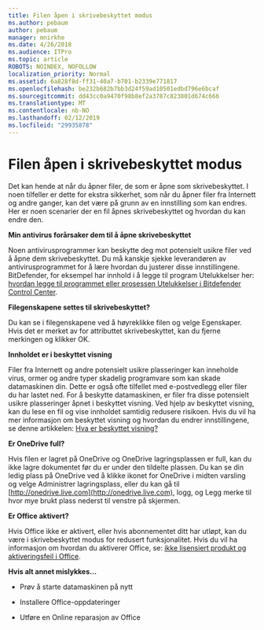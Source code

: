 ```yaml
---
title: Filen åpen i skrivebeskyttet modus
ms.author: pebaum
author: pebaum
manager: mnirkhe
ms.date: 4/26/2018
ms.audience: ITPro
ms.topic: article
ROBOTS: NOINDEX, NOFOLLOW
localization_priority: Normal
ms.assetid: 6a828f8d-ff31-40a7-b701-b2339e771817
ms.openlocfilehash: be232b682b7bb3d24f59ad10501edbd796e6bcaf
ms.sourcegitcommit: dd43cc0a9470f98b8ef2a3787c823801d674c666
ms.translationtype: MT
ms.contentlocale: nb-NO
ms.lasthandoff: 02/12/2019
ms.locfileid: "29935878"
---
```

# <a name="file-open-read-only"></a>Filen åpen i skrivebeskyttet modus

Det kan hende at når du åpner filer, de som er åpne som skrivebeskyttet. I noen tilfeller er dette for ekstra sikkerhet, som når du åpner filer fra Internett og andre ganger, kan det være på grunn av en innstilling som kan endres. Her er noen scenarier der en fil åpnes skrivebeskyttet og hvordan du kan endre den.
  
 **Min antivirus forårsaker dem til å åpne skrivebeskyttet**
  
Noen antivirusprogrammer kan beskytte deg mot potensielt usikre filer ved å åpne dem skrivebeskyttet. Du må kanskje sjekke leverandøren av antivirusprogrammet for å lære hvordan du justerer disse innstillingene. BitDefender, for eksempel har innhold i å legge til program Utelukkelser her: [hvordan legge til programmet eller prosessen Utelukkelser i Bitdefender Control Center](https://www.bitdefender.com/support/how-to-add-application-or-process-exclusions-in-bitdefender-control-center-1119.mdl).
  
 **Filegenskapene settes til skrivebeskyttet?**
  
Du kan se i filegenskapene ved å høyreklikke filen og velge Egenskaper. Hvis det er merket av for attributtet skrivebeskyttet, kan du fjerne merkingen og klikker OK.
  
 **Innholdet er i beskyttet visning**
  
Filer fra Internett og andre potensielt usikre plasseringer kan inneholde virus, ormer og andre typer skadelig programvare som kan skade datamaskinen din. Dette er også ofte tilfellet med e-postvedlegg eller filer du har lastet ned. For å beskytte datamaskinen, er filer fra disse potensielt usikre plasseringer åpnet i beskyttet visning. Ved hjelp av beskyttet visning, kan du lese en fil og vise innholdet samtidig redusere risikoen. Hvis du vil ha mer informasjon om beskyttet visning og hvordan du endrer innstillingene, se denne artikkelen: [Hva er beskyttet visning?](https://support.office.com/article/d6f09ac7-e6b9-4495-8e43-2bbcdbcb6653)
  
 **Er OneDrive full?**
  
Hvis filen er lagret på OneDrive og OneDrive lagringsplassen er full, kan du ikke lagre dokumentet før du er under den tildelte plassen. Du kan se din ledig plass på OneDrive ved å klikke ikonet for OneDrive i midten varsling og velge Administrer lagringsplass, eller du kan gå til [http://onedrive.live.com](http://onedrive.live.com), logg, og Legg merke til hvor mye brukt plass nederst til venstre på skjermen.
  
 **Er Office aktivert?**
  
Hvis Office ikke er aktivert, eller hvis abonnementet ditt har utløpt, kan du være i skrivebeskyttet modus for redusert funksjonalitet. Hvis du vil ha informasjon om hvordan du aktiverer Office, se: [ikke lisensiert produkt og aktiveringsfeil i Office](https://support.office.com/article/unlicensed-product-and-activation-errors-in-office-0d23d3c0-c19c-4b2f-9845-5344fedc4380).
  
 **Hvis alt annet mislykkes...**
  
- Prøv å starte datamaskinen på nytt
    
- Installere Office-oppdateringer
    
- Utføre en Online reparasjon av Office
    

